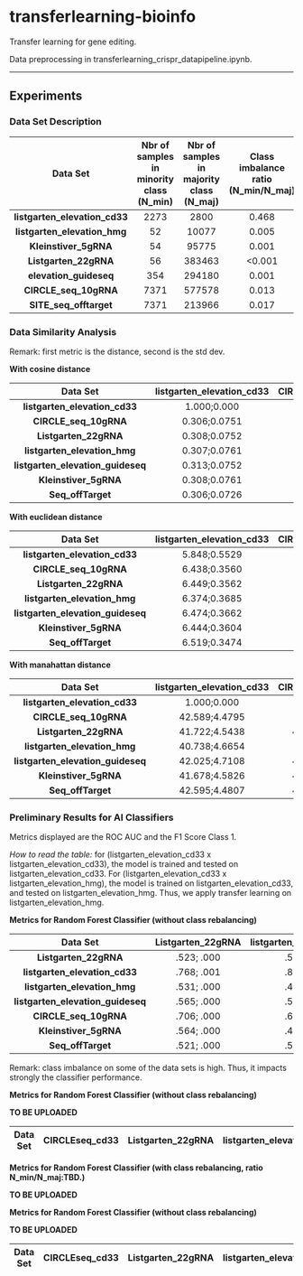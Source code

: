 # transferlearning-bioinfo

Transfer learning for gene editing.

Data preprocessing in transferlearning_crispr_datapipeline.ipynb.


------

## Experiments

### Data Set Description

| Data Set                       | **Nbr of samples in minority class (N_min)** | **Nbr of samples in majority class (N_maj)** | **Class imbalance ratio (N_min/N_maj)** |
|:---:|:---:|:---:|:---:|
|**listgarten_elevation_cd33**  |2273|2800|0.468|
|**listgarten_elevation_hmg**   |52|10077|0.005|
| **Kleinstiver_5gRNA**         |54|95775|0.001|
| **Listgarten_22gRNA**         |56|383463|<0.001|
| **elevation_guideseq**        |354|294180|0.001|
| **CIRCLE_seq_10gRNA**         |7371|577578|0.013|
| **SITE_seq_offtarget**        |7371|213966|0.017|


### Data Similarity Analysis

Remark: first metric is the distance, second is the std dev.


**With cosine distance**

| Data Set                       | **listgarten_elevation_cd33** | **CIRCLE_seq_10gRNA** | **Listgarten_22gRNA** | **listgarten_elevation_hmg** | **listgarten_elevation_guideseq** | **Kleinstiver_5gRNA** | **Seq_offTarget** |
|:---:|:---:|:---:|:---:|:---:|:---:|:---:|:---:|
|**listgarten_elevation_cd33**|1.000;0.000|0.305;0.0750|0.309;0.0749|0.307;0.0758|**0.313;0.0750**|0.308;0.0760|0.305;0.0725|
|**CIRCLE_seq_10gRNA**|0.306;0.0751|1.000;0.000|0.327;0.0682|0.311;0.0813|**0.369;0.1429**|0.333;0.0752|0.329;0.0858|
|**Listgarten_22gRNA**|0.308;0.0752|0.327;0.0685|1.000;0.000|0.311;0.0723|0.337;0.0678|**0.339;0.0743**|0.325;0.0700|
|**listgarten_elevation_hmg**|0.307;0.0761|0.311;0.0816|0.311;0.0723|1.000;0.000|**0.340;0.080**|0.324;0.0712|0.326;0.0850|
|**listgarten_elevation_guideseq**|0.313;0.0752|**0.368;0.142**|0.337;0.0677|0.340;0.0810|1.000;0.000|0.343;0.0738|0.340;0.0870|
|**Kleinstiver_5gRNA**|0.308;0.0761|0.333;0.0751|0.340;0.0745|0.324;0.0751|**0.343.0.0739**|1.000;0.000|0.336;0.0743|
|**Seq_offTarget**|0.306;0.0726|0.329;0.0849|0.325;0.0698|0.325;0.0850|**0.340;0.0867**|0.336;0.0741|1.000;0.000|


**With euclidean distance**

| Data Set                       | **listgarten_elevation_cd33** | **CIRCLE_seq_10gRNA** | **Listgarten_22gRNA** | **listgarten_elevation_hmg** | **listgarten_elevation_guideseq** | **Kleinstiver_5gRNA** | **Seq_offTarget** |
|:---:|:---:|:---:|:---:|:---:|:---:|:---:|:---:|
|**listgarten_elevation_cd33**|5.848;0.5529|6.439;0.3569|6.451;0.3517|6.374;0.3652|6.472;0.3675|6.446;0.3602|6.520;0.3467|
|**CIRCLE_seq_10gRNA**|6.438;0.3560|6.511;0.9221|6.812;0.3528|6.817;0.4202|6.587;0.8529|6.778;0.3970|6.836;0.4813|
|**Listgarten_22gRNA**|6.449;0.3562|6.808;0.3554|6.662;0.6235|6.840;0.3725|6.820;0.3592|6.764;0.3912|6.888;0.3618|
|**listgarten_elevation_hmg**|6.374;0.3685|6.818;0.4213|6.843;0.3744|6.363;0.9191|6.730;0.4134|6.779;0.3764|6.815;0.4570|
|**listgarten_elevation_guideseq**|6.474;0.3662|6.590;0.8522|6.823;0.3603|6.729;0.4149|6.512;0.8470|6.785;0.3950|6.847;0.4878|
|**Kleinstiver_5gRNA**|6.444;0.3604|6.775;0.3943|6.762;0.3903|6.780;0.3770|6.784;0.3923|6.365;1.0186|6.832;0.3898|
|**Seq_offTarget**|6.519;0.3474|6.841;0.4679|6.887;0.3622|6.818;0.4543|6.848;0.4867|6.831;0.3887|6.514;0.8444|


**With manahattan distance**

| Data Set                       | **listgarten_elevation_cd33** | **CIRCLE_seq_10gRNA** | **Listgarten_22gRNA** | **listgarten_elevation_hmg** | **listgarten_elevation_guideseq** | **Kleinstiver_5gRNA** | **Seq_offTarget** |
|:---:|:---:|:---:|:---:|:---:|:---:|:---:|:---:|
|**listgarten_elevation_cd33**|1.000;0.000|41.6;4.5378|41.74;4.5368|40.738;4.6646|42.021;4.7192|41.684;4.5621|**42.589;4.4795**|
|**CIRCLE_seq_10gRNA**|42.589;4.4795|1.000;0.000|41.597;4.5693|46.545;4.8104|46.66;5.646|44.262;9.9444|46.1;5.2976|**47.028;6.1212**|
|**Listgarten_22gRNA**|41.722;4.5438|46.574;4.8028|1.000;0.000|46.967;5.0615|46.631;4.904|45.896;5.2119|**47.606;4.9613**|
|**listgarten_elevation_hmg**|40.738;4.6654|46.678;5.646|**46.948;5.0649**|1.000;0.000|45.453;5.5452|46.079;5.0089|46.693;6.0134|
|**listgarten_elevation_guideseq**|42.025;4.7108|44.163;9.9993|46.689;4.8987|45.44;5.5185|1.000;0.000|46.209;5.3147|**47.085;6.2768**|
|**Kleinstiver_5gRNA**|41.678;4.5826|46.052;5.2949|45.901;5.206|46.05;5.0109|46.189;5.2985|1.000;0.000|**46.762;5.2929**|
|**Seq_offTarget**|42.595;4.4807|46.972;6.1519|**47.576;4.9611**|46.659;6.0138|47.174;6.2522|46.793;5.2886|1.000;0.000|



### Preliminary Results for AI Classifiers

Metrics displayed are the ROC AUC and the F1 Score Class 1.

*How to read the table:* for (listgarten_elevation_cd33 x listgarten_elevation_cd33), the model is trained and tested on listgarten_elevation_cd33. For (listgarten_elevation_cd33 x listgarten_elevation_hmg), the model is trained on listgarten_elevation_cd33, and tested on listgarten_elevation_hmg. Thus, we apply transfer learning on listgarten_elevation_hmg. 


**Metrics for Random Forest Classifier (without class rebalancing)**


| Data Set                       | **Listgarten_22gRNA** | **listgarten_elevation_cd33** | **listgarten_elevation_hmg** | **listgarten_elevation_guideseq** | **CIRCLE_seq_10gRNA** | **Kleinstiver_5gRNA** | **Seq_offTarget** |
|:---:|:---:|:---:|:---:|:---:|:---:|:---:|:---:|
|**Listgarten_22gRNA**|.523; .000|.517; .000|.530; .000|.499; .000|.501; .000|.496; .000|.517; .000|
|**listgarten_elevation_cd33**|.768; .001|.879; .768|.626; .015|.620; .004|.753; .051|.634; .002|.707; .082|
|**listgarten_elevation_hmg**|.531; .000|.476; .000|.589; .000|.735; .000|.606; .000|.508; .036|.536; .000|
|**listgarten_elevation_guideseq**|.565; .000|.521; .000|.644; .000|.734; .000|.565; .068|.522; .000|.553; .009|
|**CIRCLE_seq_10gRNA**|.706; .000|.623; .000|.575; .000|.944; .126|.883; .449|.645; .000|.761; .177|
|**Kleinstiver_5gRNA**|.564; .000|.490; .000|.551; .000|.504; .000|.506; .000|.595; .100|.554; .000|
|**Seq_offTarget**|.521; .000|.556; .000|.552; .000|.588; .046|.658; .130|.567; .000|.894; .434|

Remark: class imbalance on some of the data sets is high. Thus, it impacts strongly the classifier performance.

**Metrics for Random Forest Classifier (without class rebalancing)**

**TO BE UPLOADED**

| Data Set                       | **CIRCLEseq_cd33** | **Listgarten_22gRNA** | **listgarten_elevation_hmg** | **listgarten_elevation_guideseq** | **CIRCLE_seq_10gRNA** | **Kleinstiver_5gRNA** | **Seq_offTarget** |
|:---:|:---:|:---:|:---:|:---:|:---:|:---:|:---:|

**Metrics for Random Forest Classifier (with class rebalancing, ratio N_min/N_maj:TBD.)**

**TO BE UPLOADED**

**Metrics for Random Forest Classifier (without class rebalancing)**

**TO BE UPLOADED**

| Data Set                       | **CIRCLEseq_cd33** | **Listgarten_22gRNA** | **listgarten_elevation_hmg** | **listgarten_elevation_guideseq** | **CIRCLE_seq_10gRNA** | **Kleinstiver_5gRNA** | **Seq_offTarget** |
|:---:|:---:|:---:|:---:|:---:|:---:|:---:|:---:|

